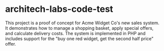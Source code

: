 # architech-labs-code-test
This project is a proof of concept for Acme Widget Co's new sales system. It demonstrates how to manage a shopping basket, apply special offers, and calculate delivery costs. The system is implemented in PHP and includes support for the "buy one red widget, get the second half price" offer.
